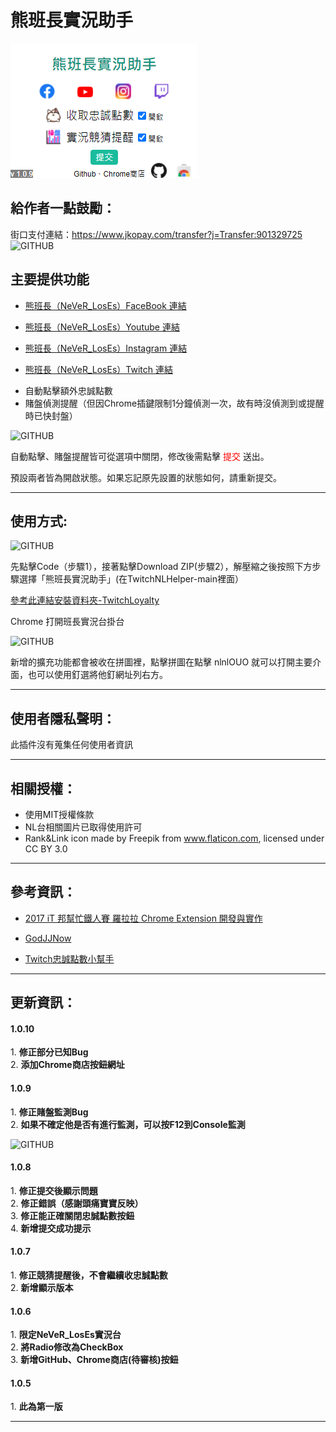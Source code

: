 # 熊班長實況助手

![GITHUB]( https://github.com/JinWei0811/-/blob/main/interface.png "interface")

## 給作者一點鼓勵：
街口支付連結：https://www.jkopay.com/transfer?j=Transfer:901329725 <br>
![GITHUB]( https://github.com/JinWei0811/NLHelper/blob/main/JKOPay.jpg "JKOPay")

## 主要提供功能
- <p><a href="https://www.facebook.com/NeVeRLosEs">熊班長（NeVeR_LosEs）FaceBook 連結</a></p>
- <p><a href="https://www.youtube.com/channel/UCRdJzOsu4MwKmY04vfAIDHw">熊班長（NeVeR_LosEs）Youtube 連結</a></p>
- <p><a href="https://www.instagram.com/nln1nl/?hl=zh-tw">熊班長（NeVeR_LosEs）Instagram 連結</a></p>
- <p><a href="https://www.twitch.tv/never_loses">熊班長（NeVeR_LosEs）Twitch 連結</a></p>
- 自動點擊額外忠誠點數
- 賭盤偵測提醒（但因Chrome插鍵限制1分鐘偵測一次，故有時沒偵測到或提醒時已快封盤）

![GITHUB]( https://github.com/JinWei0811/TwitchNLHelper/blob/main/Notification.png "notification")
<p>自動點擊、賭盤提醒皆可從選項中關閉，修改後需點擊 <font color=#FF0000>提交</font> 送出。</p>
<p>預設兩者皆為開啟狀態。如果忘記原先設置的狀態如何，請重新提交。</p>
<hr>

## 使用方式:
![GITHUB]( https://github.com/JinWei0811/TwitchNLHelper/blob/main/Github_Download.png "introduction")

<p>先點擊Code（步驟1），接著點擊Download ZIP(步驟2），解壓縮之後按照下方步驟選擇「熊班長實況助手」(在TwitchNLHelper-main裡面）</p>

<p><a href="https://www.alexclassroom.com/internet/google/google-chrome/how-to-manually-install-chrome-extension/">參考此連結安裝資料夾-TwitchLoyalty</a></p>

<p>Chrome 打開班長實況台掛台</p>

![GITHUB]( https://github.com/JinWei0811/TwitchNLHelper/blob/main/Introduction.png "introduction")
<p>新增的擴充功能都會被收在拼圖裡，點擊拼圖在點擊 nlnlOUO 就可以打開主要介面，也可以使用釘選將他釘網址列右方。</p>

<hr>

## 使用者隱私聲明：
此插件沒有蒐集任何使用者資訊

<hr>

## 相關授權：
* 使用MIT授權條款
* NL台相關圖片已取得使用許可
* Rank&Link icon made by Freepik from www.flaticon.com, licensed under CC BY 3.0

<hr>

## 參考資訊：
* <p><a href="https://ithelp.ithome.com.tw/users/20079450/ironman/1149">2017 iT 邦幫忙鐵人賽 羅拉拉 Chrome Extension 開發與實作</a></p>
* <p><a href="https://github.com/kakapontw/GodJJNow">GodJJNow</a></p>
* <p><a href="https://github.com/sky7st/TwitchAutoLoyalty">Twitch忠誠點數小幫手</a></p>


<hr>

## 更新資訊：

<h4>1.0.10</h4>
1. <strong>修正部分已知Bug</strong> <br>
2. <strong>添加Chrome商店按鈕網址</strong>

<h4>1.0.9</h4>
1. <strong>修正賭盤監測Bug</strong> <br>
2. <strong>如果不確定他是否有進行監測，可以按F12到Console監測</strong> <br>

![GITHUB]( https://github.com/JinWei0811/TwitchNLHelper/blob/main/Detection.png "Detection")


<h4>1.0.8</h4>
1. <strong>修正提交後顯示問題</strong> <br>
2. <strong>修正錯誤（感謝頭痛寶寶反映）</strong> <br>
3. <strong>修正能正確關閉忠誠點數按鈕</strong> <br>
4. <strong>新增提交成功提示</strong>


<h4>1.0.7</h4>
1. <strong>修正競猜提醒後，不會繼續收忠誠點數</strong> <br>
2. <strong>新增顯示版本</strong>

<h4>1.0.6</h4>
1. <strong>限定NeVeR_LosEs實況台</strong> <br>
2. <strong>將Radio修改為CheckBox</strong> <br>
3. <strong>新增GitHub、Chrome商店(待審核)按鈕</strong>

<h4>1.0.5</h4>
1. <strong>此為第一版</strong>

<hr>
